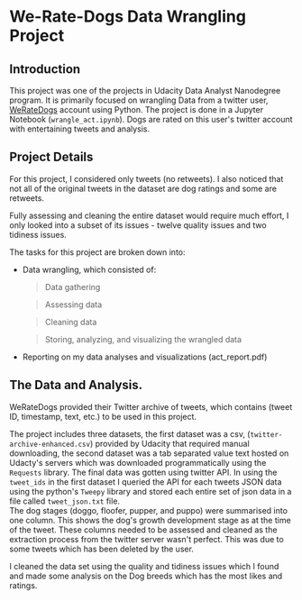 # We-Rate-Dogs Data Wrangling Project

## Introduction
This project was one of the projects in Udacity Data Analyst Nanodegree program. It is primarily focused on wrangling Data from a twitter user, [WeRateDogs](https://twitter.com/dog_rates) account using Python. The project is done in a Jupyter Notebook (`wrangle_act.ipynb`). Dogs are rated on this user's twitter account with entertaining tweets and analysis.

## Project Details
For this project, I considered only tweets (no retweets). I also noticed that not all of the original tweets in the dataset are dog ratings and some are retweets.

Fully assessing and cleaning the entire dataset would require much effort, I only looked into a subset of its issues - twelve quality issues and two tidiness issues.

The tasks for this project are broken down into:
- Data wrangling, which consisted of:
  > Data gathering
  
  > Assessing data
  
  > Cleaning data
  
  > Storing, analyzing, and visualizing the wrangled data
  
- Reporting on my data analyses and visualizations (act_report.pdf)

## The Data and Analysis.
WeRateDogs provided their Twitter archive of tweets, which contains (tweet ID, timestamp, text, etc.) to be used in this project. 

The project includes three datasets, the first dataset was a csv, (`twitter-archive-enhanced.csv`) provided by Udacity that required manual downloading, the second dataset was a tab separated value text hosted on Udacty's servers which was downloaded programmatically using the `Requests` library. The final data was gotten using twitter API. 
In using the `tweet_ids` in the first dataset I queried the API for each tweets JSON data using the python's `Tweepy` library and stored each entire set of json data in a file called `tweet_json.txt` file. <br>
The dog stages (doggo, floofer, pupper, and puppo) were summarised into one column. This shows the dog's growth development stage as at the time of the tweet. These columns needed to be assessed and cleaned as the extraction process from the twitter server wasn't perfect. This was due to some tweets which has been deleted by the user.

I cleaned the data set using the quality and tidiness issues which I found and made some analysis on the Dog breeds which has the most likes and ratings.
